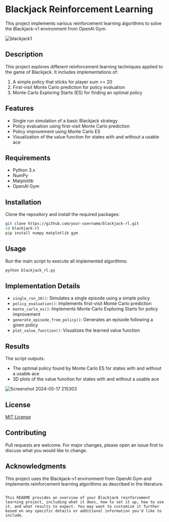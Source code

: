 # Blackjack Reinforcement Learning

This project implements various reinforcement learning algorithms to solve the Blackjack-v1 environment from OpenAI Gym.

![blackjack1](https://github.com/user-attachments/assets/9852fd7d-d26d-4248-b8e2-569921ffc0c6)

## Description

This project explores different reinforcement learning techniques applied to the game of Blackjack. It includes implementations of:

1. A simple policy that sticks for player sum >= 20
2. First-visit Monte Carlo prediction for policy evaluation
3. Monte Carlo Exploring Starts (ES) for finding an optimal policy

## Features

- Single run simulation of a basic Blackjack strategy
- Policy evaluation using first-visit Monte Carlo prediction
- Policy improvement using Monte Carlo ES
- Visualization of the value function for states with and without a usable ace

## Requirements

- Python 3.x
- NumPy
- Matplotlib
- OpenAI Gym

## Installation

Clone the repository and install the required packages:

```bash
git clone https://github.com/your-username/blackjack-rl.git
cd blackjack-rl
pip install numpy matplotlib gym
```

## Usage

Run the main script to execute all implemented algorithms:

```bash
python blackjack_rl.py
```

## Implementation Details

- `single_run_20()`: Simulates a single episode using a simple policy
- `policy_evaluation()`: Implements first-visit Monte Carlo prediction
- `monte_carlo_es()`: Implements Monte Carlo Exploring Starts for policy improvement
- `generate_episode_from_policy()`: Generates an episode following a given policy
- `plot_value_function()`: Visualizes the learned value function

## Results

The script outputs:
- The optimal policy found by Monte Carlo ES for states with and without a usable ace
- 3D plots of the value function for states with and without a usable ace
  
![Screenshot 2024-05-17 215303](https://github.com/user-attachments/assets/e33f647c-a5be-427f-9926-01d86af024aa)

## License

[MIT License](https://opensource.org/licenses/MIT)

## Contributing

Pull requests are welcome. For major changes, please open an issue first to discuss what you would like to change.

## Acknowledgments

This project uses the Blackjack-v1 environment from OpenAI Gym and implements reinforcement learning algorithms as described in the literature.
```

This README provides an overview of your Blackjack reinforcement learning project, including what it does, how to set it up, how to use it, and what results to expect. You may want to customize it further based on any specific details or additional information you'd like to include.
